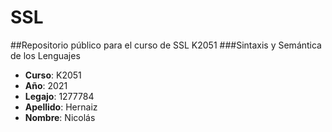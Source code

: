 # SSL
##Repositorio público para el curso de SSL K2051
###Sintaxis y Semántica de los Lenguajes
- **Curso**: K2051
- **Año**: 2021
- **Legajo**: 1277784
- **Apellido**: Hernaiz
- **Nombre**: Nicolás
